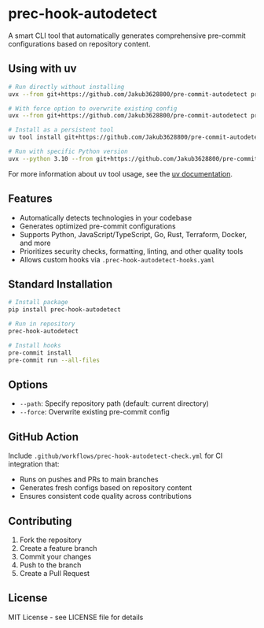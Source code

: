 # prec-hook-autodetect

A smart CLI tool that automatically generates comprehensive pre-commit configurations based on repository content.

## Using with uv

```bash
# Run directly without installing
uvx --from git+https://github.com/Jakub3628800/pre-commit-autodetect prec-hook-autodetect

# With force option to overwrite existing config
uvx --from git+https://github.com/Jakub3628800/pre-commit-autodetect prec-hook-autodetect --force

# Install as a persistent tool
uv tool install git+https://github.com/Jakub3628800/pre-commit-autodetect

# Run with specific Python version
uvx --python 3.10 --from git+https://github.com/Jakub3628800/pre-commit-autodetect prec-hook-autodetect
```

For more information about uv tool usage, see the [uv documentation](https://docs.astral.sh/uv/guides/tools/).

## Features

- Automatically detects technologies in your codebase
- Generates optimized pre-commit configurations
- Supports Python, JavaScript/TypeScript, Go, Rust, Terraform, Docker, and more
- Prioritizes security checks, formatting, linting, and other quality tools
- Allows custom hooks via `.prec-hook-autodetect-hooks.yaml`

## Standard Installation

```bash
# Install package
pip install prec-hook-autodetect

# Run in repository
prec-hook-autodetect

# Install hooks
pre-commit install
pre-commit run --all-files
```

## Options

- `--path`: Specify repository path (default: current directory)
- `--force`: Overwrite existing pre-commit config

## GitHub Action

Include `.github/workflows/prec-hook-autodetect-check.yml` for CI integration that:

- Runs on pushes and PRs to main branches
- Generates fresh configs based on repository content
- Ensures consistent code quality across contributions

## Contributing

1. Fork the repository
2. Create a feature branch
3. Commit your changes
4. Push to the branch
5. Create a Pull Request

## License

MIT License - see LICENSE file for details
